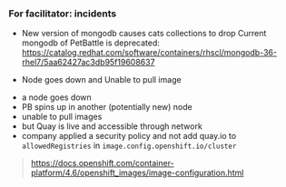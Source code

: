 ### For facilitator: incidents

- New version of mongodb causes cats collections to drop
Current mongodb of PetBattle is deprecated: https://catalog.redhat.com/software/containers/rhscl/mongodb-36-rhel7/5aa62427ac3db95f19608637



- Node goes down and Unable to pull image
* a node goes down
* PB spins up in another (potentially new) node
* unable to pull images
* but Quay is live and accessible through network
* company applied a security policy and not add quay.io to `allowedRegistries` in `image.config.openshift.io/cluster`
> https://docs.openshift.com/container-platform/4.6/openshift_images/image-configuration.html

